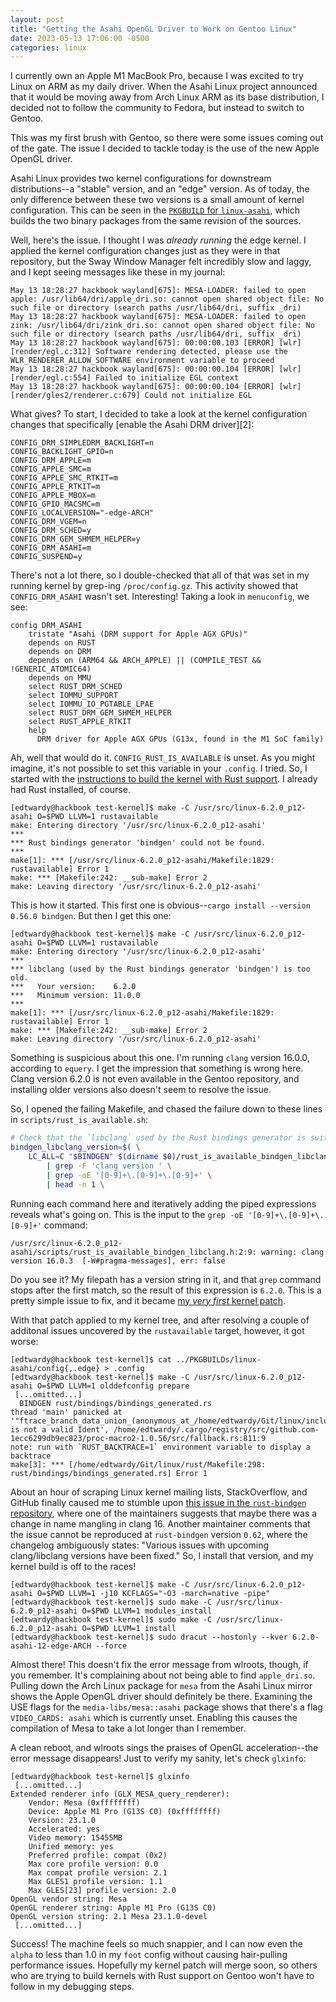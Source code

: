 ```yaml
---
layout: post
title: "Getting the Asahi OpenGL Driver to Work on Gentoo Linux"
date: 2023-05-13 17:06:00 -0500
categories: linux
---
```


I currently own an Apple M1 MacBook Pro, because I was excited to try Linux on ARM as
my daily driver. When the Asahi Linux project announced that it would be moving away
from Arch Linux ARM as its base distribution, I decided not to follow the community
to Fedora, but instead to switch to Gentoo.

This was my first brush with Gentoo, so there were some issues coming out of the
gate. The issue I decided to tackle today is the use of the new Apple OpenGL driver.

Asahi Linux provides two kernel configurations for downstream distributions--a
"stable" version, and an "edge" version. As of today, the only difference between
these two versions is a small amount of kernel configuration. This can be seen in
the [`PKGBUILD` for `linux-asahi`][1], which builds the two binary packages from the
same revision of the sources.

Well, here's the issue. I thought I was _already running_ the edge kernel. I applied
the kernel configuration changes just as they were in that repository, but the Sway
Window Manager felt incredibly slow and laggy, and I kept seeing messages like these
in my journal:

```
May 13 18:28:27 hackbook wayland[675]: MESA-LOADER: failed to open apple: /usr/lib64/dri/apple_dri.so: cannot open shared object file: No such file or directory (search paths /usr/lib64/dri, suffix _dri)
May 13 18:28:27 hackbook wayland[675]: MESA-LOADER: failed to open zink: /usr/lib64/dri/zink_dri.so: cannot open shared object file: No such file or directory (search paths /usr/lib64/dri, suffix _dri)
May 13 18:28:27 hackbook wayland[675]: 00:00:00.103 [ERROR] [wlr] [render/egl.c:312] Software rendering detected, please use the WLR_RENDERER_ALLOW_SOFTWARE environment variable to proceed
May 13 18:28:27 hackbook wayland[675]: 00:00:00.104 [ERROR] [wlr] [render/egl.c:554] Failed to initialize EGL context
May 13 18:28:27 hackbook wayland[675]: 00:00:00.104 [ERROR] [wlr] [render/gles2/renderer.c:679] Could not initialize EGL
```

What gives? To start, I decided to take a look at the kernel configuration changes
that specifically [enable the Asahi DRM driver][2]:

```
CONFIG_DRM_SIMPLEDRM_BACKLIGHT=n
CONFIG_BACKLIGHT_GPIO=n
CONFIG_DRM_APPLE=m
CONFIG_APPLE_SMC=m
CONFIG_APPLE_SMC_RTKIT=m
CONFIG_APPLE_RTKIT=m
CONFIG_APPLE_MBOX=m
CONFIG_GPIO_MACSMC=m
CONFIG_LOCALVERSION="-edge-ARCH"
CONFIG_DRM_VGEM=n
CONFIG_DRM_SCHED=y
CONFIG_DRM_GEM_SHMEM_HELPER=y
CONFIG_DRM_ASAHI=m
CONFIG_SUSPEND=y
```

There's not a lot there, so I double-checked that all of that was set in my running
kernel by grep-ing `/proc/config.gz`. This activity showed that `CONFIG_DRM_ASAHI`
wasn't set. Interesting! Taking a look in `menuconfig`, we see:

```
config DRM_ASAHI
	tristate "Asahi (DRM support for Apple AGX GPUs)"
	depends on RUST
	depends on DRM
	depends on (ARM64 && ARCH_APPLE) || (COMPILE_TEST && !GENERIC_ATOMIC64)
	depends on MMU
	select RUST_DRM_SCHED
	select IOMMU_SUPPORT
	select IOMMU_IO_PGTABLE_LPAE
	select RUST_DRM_GEM_SHMEM_HELPER
	select RUST_APPLE_RTKIT
	help
	  DRM driver for Apple AGX GPUs (G13x, found in the M1 SoC family)
```

Ah, well that would do it. `CONFIG_RUST_IS_AVAILABLE` is unset. As you might imagine,
it's not possible to set this variable in your `.config`. I tried. So, I started with
the [instructions to build the kernel with Rust support][3]. I already had Rust
installed, of course.

```
[edtwardy@hackbook test-kernel]$ make -C /usr/src/linux-6.2.0_p12-asahi O=$PWD LLVM=1 rustavailable
make: Entering directory '/usr/src/linux-6.2.0_p12-asahi'
***
*** Rust bindings generator 'bindgen' could not be found.
***
make[1]: *** [/usr/src/linux-6.2.0_p12-asahi/Makefile:1829: rustavailable] Error 1
make: *** [Makefile:242: __sub-make] Error 2
make: Leaving directory '/usr/src/linux-6.2.0_p12-asahi'
```

This is how it started. This first one is
obvious--`cargo install --version 0.56.0 bindgen`. But then I get this one:

```
[edtwardy@hackbook test-kernel]$ make -C /usr/src/linux-6.2.0_p12-asahi O=$PWD LLVM=1 rustavailable
make: Entering directory '/usr/src/linux-6.2.0_p12-asahi'
***
*** libclang (used by the Rust bindings generator 'bindgen') is too old.
***   Your version:    6.2.0
***   Minimum version: 11.0.0
***
make[1]: *** [/usr/src/linux-6.2.0_p12-asahi/Makefile:1829: rustavailable] Error 1
make: *** [Makefile:242: __sub-make] Error 2
make: Leaving directory '/usr/src/linux-6.2.0_p12-asahi'
```

Something is suspicious about this one. I'm running `clang` version 16.0.0, according
to `equery`. I get the impression that something is wrong here. Clang version 6.2.0
is not even available in the Gentoo repository, and installing older versions also
doesn't seem to resolve the issue.

So, I opened the failing Makefile, and chased the failure down to these lines in
`scripts/rust_is_available.sh`:

```bash
# Check that the `libclang` used by the Rust bindings generator is suitable.
bindgen_libclang_version=$( \
	LC_ALL=C "$BINDGEN" $(dirname $0)/rust_is_available_bindgen_libclang.h 2>&1 >/dev/null \
		| grep -F 'clang version ' \
		| grep -oE '[0-9]+\.[0-9]+\.[0-9]+' \
		| head -n 1 \
```

Running each command here and iteratively adding the piped expressions reveals what's
going on. This is the input to the `grep -oE '[0-9]+\.[0-9]+\.[0-9]+'` command:

```
/usr/src/linux-6.2.0_p12-asahi/scripts/rust_is_available_bindgen_libclang.h:2:9: warning: clang version 16.0.3  [-W#pragma-messages], err: false
```

Do you see it? My filepath has a version string in it, and that `grep` command stops
after the first match, so the result of this expression is `6.2.0`. This is a pretty
simple issue to fix, and it became [my _very first_ kernel patch][4].

With that patch applied to my kernel tree, and after resolving a couple of additonal
issues uncovered by the `rustavailable` target, however, it got worse:

```
[edtwardy@hackbook test-kernel]$ cat ../PKGBUILDs/linux-asahi/config{,.edge} > .config
[edtwardy@hackbook test-kernel]$ make -C /usr/src/linux-6.2.0_p12-asahi O=$PWD LLVM=1 olddefconfig prepare
 [...omitted...]
  BINDGEN rust/bindings/bindings_generated.rs
thread 'main' panicked at '"ftrace_branch_data_union_(anonymous_at_/home/edtwardy/Git/linux/include/linux/compiler_types_h_121_2)" is not a valid Ident', /home/edtwardy/.cargo/registry/src/github.com-1ecc6299db9ec823/proc-macro2-1.0.56/src/fallback.rs:811:9
note: run with `RUST_BACKTRACE=1` environment variable to display a backtrace
make[3]: *** [/home/edtwardy/Git/linux/rust/Makefile:298: rust/bindings/bindings_generated.rs] Error 1
```

About an hour of scraping Linux kernel mailing lists, StackOverflow, and GitHub
finally caused me to stumble upon [this issue in the `rust-bindgen` repository][5],
where one of the maintainers suggests that maybe there was a change in name mangling
in clang 16. Another maintainer comments that the issue cannot be reproduced at
`rust-bindgen` version `0.62`, where the changelog ambiguously states: "Various
issues with upcoming clang/libclang versions have been fixed." So, I install that
version, and my kernel build is off to the races!

```
[edtwardy@hackbook test-kernel]$ make -C /usr/src/linux-6.2.0_p12-asahi O=$PWD LLVM=1 -j10 KCFLAGS="-O3 -march=native -pipe"
[edtwardy@hackbook test-kernel]$ sudo make -C /usr/src/linux-6.2.0_p12-asahi O=$PWD LLVM=1 modules_install
[edtwardy@hackbook test-kernel]$ sudo make -C /usr/src/linux-6.2.0_p12-asahi O=$PWD LLVM=1 install
[edtwardy@hackbook test-kernel]$ sudo dracut --hostonly --kver 6.2.0-asahi-12-edge-ARCH --force
```

Almost there! This doesn't fix the error message from wlroots, though, if you
remember. It's complaining about not being able to find `apple_dri.so`. Pulling down
the Arch Linux package for `mesa` from the Asahi Linux mirror shows the Apple OpenGL
driver should definitely be there. Examining the USE flags for the
`media-libs/mesa::asahi` package shows that there's a flag `VIDEO_CARDS: asahi` which
is currently unset. Enabling this causes the compilation of Mesa to take a lot longer
than I remember.

A clean reboot, and wlroots sings the praises of OpenGL acceleration--the error
message disappears! Just to verify my sanity, let's check `glxinfo`:

```
[edtwardy@hackbook test-kernel]$ glxinfo
 [...omitted...]
Extended renderer info (GLX_MESA_query_renderer):
    Vendor: Mesa (0xffffffff)
    Device: Apple M1 Pro (G13S C0) (0xffffffff)
    Version: 23.1.0
    Accelerated: yes
    Video memory: 15455MB
    Unified memory: yes
    Preferred profile: compat (0x2)
    Max core profile version: 0.0
    Max compat profile version: 2.1
    Max GLES1 profile version: 1.1
    Max GLES[23] profile version: 2.0
OpenGL vendor string: Mesa
OpenGL renderer string: Apple M1 Pro (G13S C0)
OpenGL version string: 2.1 Mesa 23.1.0-devel
 [...omitted...]
```

Success! The machine feels so much snappier, and I can now even the `alpha` to less
than 1.0 in my `foot` config without causing hair-pulling performance issues.
Hopefully my kernel patch will merge soon, so others who are trying to build kernels
with Rust support on Gentoo won't have to follow in my debugging steps.

[1]: https://github.com/asahilinux/PKGBUILDs/blob/master/linux-asahi/PKGBUILD/
[1]: https://github.com/asahilinux/PKGBUILDs/blob/master/linux-asahi/config.edge/
[3]: https://www.kernel.org/doc/html/latest/rust/quick-start.html
[4]: https://lore.kernel.org/llvm/20230513193238.28208-1-ethan.twardy@gmail.com/
[5]: https://github.com/rust-lang/rust-bindgen/issues/2488
